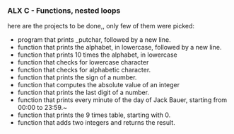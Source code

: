 ### ALX C - Functions, nested loops
here are the projects to be done,, only few of them were picked:

-  program that prints _putchar, followed by a new line.
-  function that prints the alphabet, in lowercase, followed by a new line.
- function that prints 10 times the alphabet, in lowercase
- function that checks for lowercase character
- function that checks for alphabetic character.
- function that prints the sign of a number.
- function that computes the absolute value of an integer
- function that prints the last digit of a number.
- function that prints every minute of the day of Jack Bauer, starting from 00:00 to 23:59.~
- function that prints the 9 times table, starting with 0.
- function that adds two integers and returns the result.
